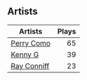 ## Artists
Artists | Plays 
----- | -----: 
[Perry Como](/artists/perry-como-197) | 65
[Kenny G](/artists/kenny-g-7789) | 39
[Ray Conniff](/artists/ray-conniff-104848) | 23

